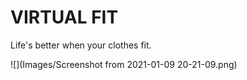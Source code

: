 # VIRTUAL FIT

Life's better when your clothes fit.

![](Images/Screenshot from 2021-01-09 20-21-09.png)

